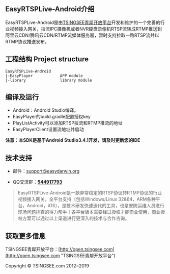 ## EasyRTSPLive-Android介绍 ##
EasyRTSPLive-Android是由[TSINGSEE青犀开放平台](http://open.tsingsee.com "TSINGSEE青犀开放平台")开发和维护的一个完善的行业视频接入网关，拉流IPC摄像机或者NVR硬盘录像机RTSP流转成RTMP推送到阿里云CDN/腾讯云CDN/RTMP流媒体服务器，暂时支持拉取一路RTSP流并以RTMP协议推送发布。

## 工程结构 Project structure ##
	EasyRTSPLive-Android
	|-EasyPlayer            APP module
	|-library               library module

## 编译及运行 ##
- Android：Android Studio编译。
- EasyPlayer的build.gradle配置授权key
- PlayListActivity可以添加RTSP拉流和RTMP推流的地址
- EasyPlayerClient设置流地址并启动

**注意：本SDK是基于Android Studio3.4.1开发，请及时更新您的IDE**

## 技术支持 ##
- 邮件：[support@easydarwin.org](mailto:support@easydarwin.org) 

- QQ交流群：<a href="http://jq.qq.com/?_wv=1027&k=2IDkJId" target="_blank" title="EasyPlayer">**544917793**</a>

> EasyRTSPLive-Android是一款非常稳定的RTSP协议转RTMP协议的行业视频接入网关，全平台支持（包括Windows/Linux 32&64，ARM各种平台，Android，iOS），是技术研发快速迭代的工具，也是安防运维人员进行现场问题排查的得力帮手！各平台版本需要经过授权才能商业使用，商业授权方案可以通过以上渠道进行更深入的技术与合作咨询。

## 获取更多信息 ##
TSINGSEE青犀开放平台：[http://open.tsingsee.com](http://open.tsingsee.com "TSINGSEE青犀开放平台")

Copyright &copy; TSINGSEE.com 2012~2019
